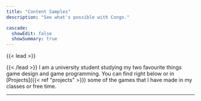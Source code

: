 ```yaml
---
title: "Content Samples"
description: "See what's possible with Congo."

cascade:
  showEdit: false
  showSummary: true
---
```


{{< lead >}}

{{< /lead >}}
I am a university student studying my two favourite things game design and game programming. You can find right below or in [Projects]({{< ref "projects" >}}) some of the games that I have made in my classes or free time.

---